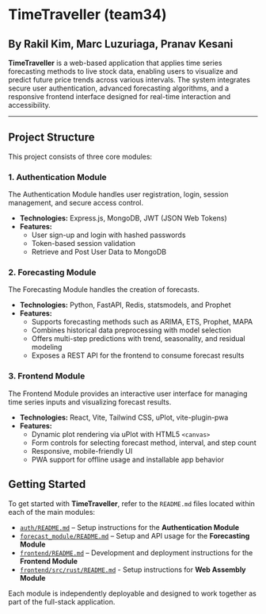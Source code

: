 # TimeTraveller (team34)

## By Rakil Kim, Marc Luzuriaga, Pranav Kesani 

**TimeTraveller** is a web-based application that applies time series forecasting methods to live stock data, enabling users to visualize and predict future price trends across various intervals. The system integrates secure user authentication, advanced forecasting algorithms, and a responsive frontend interface designed for real-time interaction and accessibility.

---

## Project Structure

This project consists of three core modules:

### 1. Authentication Module
The Authentication Module handles user registration, login, session management, and secure access control.

- **Technologies:** Express.js, MongoDB, JWT (JSON Web Tokens)
- **Features:**
  - User sign-up and login with hashed passwords
  - Token-based session validation
  - Retrieve and Post User Data to MongoDB

### 2. Forecasting Module
The Forecasting Module handles the creation of forecasts.

- **Technologies:** Python, FastAPI, Redis, statsmodels, and Prophet
- **Features:**
  - Supports forecasting methods such as ARIMA, ETS, Prophet, MAPA
  - Combines historical data preprocessing with model selection
  - Offers multi-step predictions with trend, seasonality, and residual modeling
  - Exposes a REST API for the frontend to consume forecast results

### 3. Frontend Module
The Frontend Module provides an interactive user interface for managing time series inputs and visualizing forecast results.

- **Technologies:** React, Vite, Tailwind CSS, uPlot, vite-plugin-pwa
- **Features:**
  - Dynamic plot rendering via uPlot with HTML5 `<canvas>`
  - Form controls for selecting forecast method, interval, and step count
  - Responsive, mobile-friendly UI
  - PWA support for offline usage and installable app behavior


## Getting Started

To get started with **TimeTraveller**, refer to the `README.md` files located within each of the main modules:

- [`auth/README.md`](auth/README.md) – Setup instructions for the **Authentication Module**
- [`forecast_module/README.md`](forecast_module/README.md) – Setup and API usage for the **Forecasting Module**
- [`frontend/README.md`](frontend/README.md) – Development and deployment instructions for the **Frontend Module**
- [`frontend/src/rust/README.md`](frontend/src/rust/README.md) - Setup instructions for **Web Assembly Module**

Each module is independently deployable and designed to work together as part of the full-stack application.